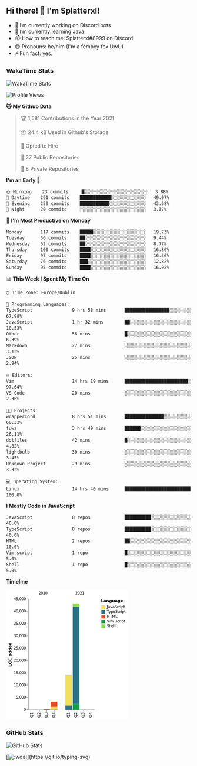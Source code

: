 ## Hi there! 👋 I'm Splatterxl!

- 🔭 I’m currently working on Discord bots
- 🌱 I’m currently learning Java
- 📫 How to reach me: Splatterxl#8999 on Discord
- 😄 Pronouns: he/him (I'm a femboy fox UwU)
- ⚡ Fun fact: yes.

### WakaTime Stats
![WakaTime Stats](https://wakatime.com/share/@Splatterxl/3171b454-6d7f-4cf9-91d7-768613f3b8c2.svg)
<!--START_SECTION:waka-->
![Profile Views](http://img.shields.io/badge/Profile%20Views-28-blue)

**🐱 My Github Data** 

> 🏆 1,581 Contributions in the Year 2021
 > 
> 📦 24.4 kB Used in Github's Storage 
 > 
> 💼 Opted to Hire
 > 
> 📜 27 Public Repositories 
 > 
> 🔑 8 Private Repositories  
 > 
**I'm an Early 🐤** 

```text
🌞 Morning    23 commits     █░░░░░░░░░░░░░░░░░░░░░░░░   3.88% 
🌆 Daytime    291 commits    ████████████░░░░░░░░░░░░░   49.07% 
🌃 Evening    259 commits    ███████████░░░░░░░░░░░░░░   43.68% 
🌙 Night      20 commits     ░░░░░░░░░░░░░░░░░░░░░░░░░   3.37%

```
📅 **I'm Most Productive on Monday** 

```text
Monday       117 commits    █████░░░░░░░░░░░░░░░░░░░░   19.73% 
Tuesday      56 commits     ██░░░░░░░░░░░░░░░░░░░░░░░   9.44% 
Wednesday    52 commits     ██░░░░░░░░░░░░░░░░░░░░░░░   8.77% 
Thursday     100 commits    ████░░░░░░░░░░░░░░░░░░░░░   16.86% 
Friday       97 commits     ████░░░░░░░░░░░░░░░░░░░░░   16.36% 
Saturday     76 commits     ███░░░░░░░░░░░░░░░░░░░░░░   12.82% 
Sunday       95 commits     ████░░░░░░░░░░░░░░░░░░░░░   16.02%

```


📊 **This Week I Spent My Time On** 

```text
⌚︎ Time Zone: Europe/Dublin

💬 Programming Languages: 
TypeScript               9 hrs 58 mins       █████████████████░░░░░░░░   67.98% 
JavaScript               1 hr 32 mins        ██░░░░░░░░░░░░░░░░░░░░░░░   10.53% 
Other                    56 mins             █░░░░░░░░░░░░░░░░░░░░░░░░   6.39% 
Markdown                 27 mins             ░░░░░░░░░░░░░░░░░░░░░░░░░   3.13% 
JSON                     25 mins             ░░░░░░░░░░░░░░░░░░░░░░░░░   2.94%

🔥 Editors: 
Vim                      14 hrs 19 mins      ████████████████████████░   97.64% 
VS Code                  20 mins             ░░░░░░░░░░░░░░░░░░░░░░░░░   2.36%

🐱‍💻 Projects: 
wrappercord              8 hrs 51 mins       ███████████████░░░░░░░░░░   60.33% 
fuwa                     3 hrs 49 mins       ██████░░░░░░░░░░░░░░░░░░░   26.11% 
dotfiles                 42 mins             █░░░░░░░░░░░░░░░░░░░░░░░░   4.82% 
lightbulb                30 mins             ░░░░░░░░░░░░░░░░░░░░░░░░░   3.45% 
Unknown Project          29 mins             ░░░░░░░░░░░░░░░░░░░░░░░░░   3.32%

💻 Operating System: 
Linux                    14 hrs 40 mins      █████████████████████████   100.0%

```

**I Mostly Code in JavaScript** 

```text
JavaScript               8 repos             ██████████░░░░░░░░░░░░░░░   40.0% 
TypeScript               8 repos             ██████████░░░░░░░░░░░░░░░   40.0% 
HTML                     2 repos             ██░░░░░░░░░░░░░░░░░░░░░░░   10.0% 
Vim script               1 repo              █░░░░░░░░░░░░░░░░░░░░░░░░   5.0% 
Shell                    1 repo              █░░░░░░░░░░░░░░░░░░░░░░░░   5.0%

```


**Timeline**

![Chart not found](https://raw.githubusercontent.com/nearlySplat/nearlySplat/master/charts/bar_graph.png) 


<!--END_SECTION:waka-->


### GitHub Stats
![GitHub Stats](https://github-readme-stats.vercel.app/api?username=nearlySplat&count_private=true&show_icons=true&theme=dark)

[![:wqa!](https://readme-typing-svg.herokuapp.com?font=Fira+Code&color=000000&center=true&vCenter=true&lines=%3Awqa!)](https://git.io/typing-svg)
